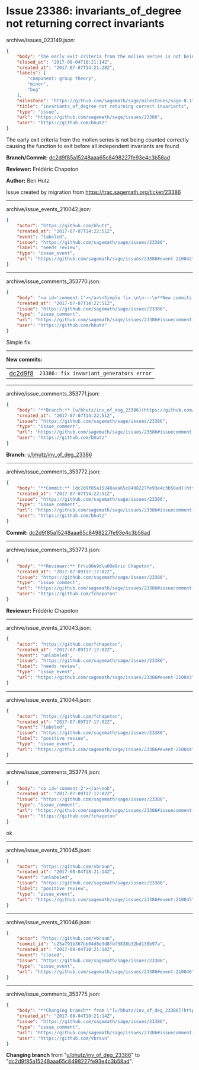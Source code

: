 # Issue 23386: invariants_of_degree not returning correct invariants

archive/issues_023149.json:
```json
{
    "body": "The early exit criteria from the molien series is not being counted correctly causing the function to exit before all independent invariants are found\n\n**Branch/Commit:** [dc2d9f85a15248aaa65c8498227fe93e4c3b58ad](https://github.com/sagemath/sagetrac-mirror/commit/dc2d9f85a15248aaa65c8498227fe93e4c3b58ad)\n\n**Reviewer:** Fr\u00e9d\u00e9ric Chapoton\n\n**Author:** Ben Hutz\n\nIssue created by migration from https://trac.sagemath.org/ticket/23386\n\n",
    "closed_at": "2017-08-04T18:21:14Z",
    "created_at": "2017-07-07T14:21:28Z",
    "labels": [
        "component: group theory",
        "minor",
        "bug"
    ],
    "milestone": "https://github.com/sagemath/sage/milestones/sage-8.1",
    "title": "invariants_of_degree not returning correct invariants",
    "type": "issue",
    "url": "https://github.com/sagemath/sage/issues/23386",
    "user": "https://github.com/bhutz"
}
```
The early exit criteria from the molien series is not being counted correctly causing the function to exit before all independent invariants are found

**Branch/Commit:** [dc2d9f85a15248aaa65c8498227fe93e4c3b58ad](https://github.com/sagemath/sagetrac-mirror/commit/dc2d9f85a15248aaa65c8498227fe93e4c3b58ad)

**Reviewer:** Frédéric Chapoton

**Author:** Ben Hutz

Issue created by migration from https://trac.sagemath.org/ticket/23386





---

archive/issue_events_210042.json:
```json
{
    "actor": "https://github.com/bhutz",
    "created_at": "2017-07-07T14:22:51Z",
    "event": "labeled",
    "issue": "https://github.com/sagemath/sage/issues/23386",
    "label": "needs review",
    "type": "issue_event",
    "url": "https://github.com/sagemath/sage/issues/23386#event-210042"
}
```



---

archive/issue_comments_353770.json:
```json
{
    "body": "<a id='comment:1'></a>\nSimple fix.\n\n---\n**New commits:**\n<table><tr><td><a href=\"https://github.com/sagemath/sagetrac-mirror/commit/dc2d9f85a15248aaa65c8498227fe93e4c3b58ad\">dc2d9f8</a></td><td><code>23386: fix invariant_generators error</code></td></tr></table>\n",
    "created_at": "2017-07-07T14:22:51Z",
    "issue": "https://github.com/sagemath/sage/issues/23386",
    "type": "issue_comment",
    "url": "https://github.com/sagemath/sage/issues/23386#issuecomment-353770",
    "user": "https://github.com/bhutz"
}
```

<a id='comment:1'></a>
Simple fix.

---
**New commits:**
<table><tr><td><a href="https://github.com/sagemath/sagetrac-mirror/commit/dc2d9f85a15248aaa65c8498227fe93e4c3b58ad">dc2d9f8</a></td><td><code>23386: fix invariant_generators error</code></td></tr></table>




---

archive/issue_comments_353771.json:
```json
{
    "body": "**Branch:** [u/bhutz/inv_of_deg_23386](https://github.com/sagemath/sagetrac-mirror/tree/u/bhutz/inv_of_deg_23386)",
    "created_at": "2017-07-07T14:22:51Z",
    "issue": "https://github.com/sagemath/sage/issues/23386",
    "type": "issue_comment",
    "url": "https://github.com/sagemath/sage/issues/23386#issuecomment-353771",
    "user": "https://github.com/bhutz"
}
```

**Branch:** [u/bhutz/inv_of_deg_23386](https://github.com/sagemath/sagetrac-mirror/tree/u/bhutz/inv_of_deg_23386)



---

archive/issue_comments_353772.json:
```json
{
    "body": "**Commit:** [dc2d9f85a15248aaa65c8498227fe93e4c3b58ad](https://github.com/sagemath/sagetrac-mirror/commit/dc2d9f85a15248aaa65c8498227fe93e4c3b58ad)",
    "created_at": "2017-07-07T14:22:51Z",
    "issue": "https://github.com/sagemath/sage/issues/23386",
    "type": "issue_comment",
    "url": "https://github.com/sagemath/sage/issues/23386#issuecomment-353772",
    "user": "https://github.com/bhutz"
}
```

**Commit:** [dc2d9f85a15248aaa65c8498227fe93e4c3b58ad](https://github.com/sagemath/sagetrac-mirror/commit/dc2d9f85a15248aaa65c8498227fe93e4c3b58ad)



---

archive/issue_comments_353773.json:
```json
{
    "body": "**Reviewer:** Fr\u00e9d\u00e9ric Chapoton",
    "created_at": "2017-07-09T17:17:02Z",
    "issue": "https://github.com/sagemath/sage/issues/23386",
    "type": "issue_comment",
    "url": "https://github.com/sagemath/sage/issues/23386#issuecomment-353773",
    "user": "https://github.com/fchapoton"
}
```

**Reviewer:** Frédéric Chapoton



---

archive/issue_events_210043.json:
```json
{
    "actor": "https://github.com/fchapoton",
    "created_at": "2017-07-09T17:17:02Z",
    "event": "unlabeled",
    "issue": "https://github.com/sagemath/sage/issues/23386",
    "label": "needs review",
    "type": "issue_event",
    "url": "https://github.com/sagemath/sage/issues/23386#event-210043"
}
```



---

archive/issue_events_210044.json:
```json
{
    "actor": "https://github.com/fchapoton",
    "created_at": "2017-07-09T17:17:02Z",
    "event": "labeled",
    "issue": "https://github.com/sagemath/sage/issues/23386",
    "label": "positive review",
    "type": "issue_event",
    "url": "https://github.com/sagemath/sage/issues/23386#event-210044"
}
```



---

archive/issue_comments_353774.json:
```json
{
    "body": "<a id='comment:2'></a>\nok",
    "created_at": "2017-07-09T17:17:02Z",
    "issue": "https://github.com/sagemath/sage/issues/23386",
    "type": "issue_comment",
    "url": "https://github.com/sagemath/sage/issues/23386#issuecomment-353774",
    "user": "https://github.com/fchapoton"
}
```

<a id='comment:2'></a>
ok



---

archive/issue_events_210045.json:
```json
{
    "actor": "https://github.com/vbraun",
    "created_at": "2017-08-04T18:21:14Z",
    "event": "unlabeled",
    "issue": "https://github.com/sagemath/sage/issues/23386",
    "label": "positive review",
    "type": "issue_event",
    "url": "https://github.com/sagemath/sage/issues/23386#event-210045"
}
```



---

archive/issue_events_210046.json:
```json
{
    "actor": "https://github.com/vbraun",
    "commit_id": "c25a791b367bb04d8e3d8fbf5838b32bd138b97a",
    "created_at": "2017-08-04T18:21:14Z",
    "event": "closed",
    "issue": "https://github.com/sagemath/sage/issues/23386",
    "type": "issue_event",
    "url": "https://github.com/sagemath/sage/issues/23386#event-210046"
}
```



---

archive/issue_comments_353775.json:
```json
{
    "body": "**Changing branch** from \"[u/bhutz/inv_of_deg_23386](https://github.com/sagemath/sagetrac-mirror/tree/u/bhutz/inv_of_deg_23386)\" to \"[dc2d9f85a15248aaa65c8498227fe93e4c3b58ad](https://github.com/sagemath/sagetrac-mirror/commit/dc2d9f85a15248aaa65c8498227fe93e4c3b58ad)\".",
    "created_at": "2017-08-04T18:21:14Z",
    "issue": "https://github.com/sagemath/sage/issues/23386",
    "type": "issue_comment",
    "url": "https://github.com/sagemath/sage/issues/23386#issuecomment-353775",
    "user": "https://github.com/vbraun"
}
```

**Changing branch** from "[u/bhutz/inv_of_deg_23386](https://github.com/sagemath/sagetrac-mirror/tree/u/bhutz/inv_of_deg_23386)" to "[dc2d9f85a15248aaa65c8498227fe93e4c3b58ad](https://github.com/sagemath/sagetrac-mirror/commit/dc2d9f85a15248aaa65c8498227fe93e4c3b58ad)".
